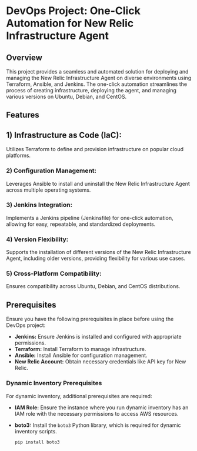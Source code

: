 # DevOps Project: One-Click Automation for New Relic Infrastructure Agent

## Overview
This project provides a seamless and automated solution for deploying and managing the New Relic Infrastructure Agent on diverse environments using Terraform, Ansible, and Jenkins. The one-click automation streamlines the process of creating infrastructure, deploying the agent, and managing various versions on Ubuntu, Debian, and CentOS.

## Features
## 1) Infrastructure as Code (IaC): 
Utilizes Terraform to define and provision infrastructure on popular cloud platforms.

### 2) Configuration Management: 
Leverages Ansible to install and uninstall the New Relic Infrastructure Agent across multiple operating systems.

### 3) Jenkins Integration: 
Implements a Jenkins pipeline (Jenkinsfile) for one-click automation, allowing for easy, repeatable, and standardized deployments.

### 4) Version Flexibility: 
Supports the installation of different versions of the New Relic Infrastructure Agent, including older versions, providing flexibility for various use cases.

### 5) Cross-Platform Compatibility: 
Ensures compatibility across Ubuntu, Debian, and CentOS distributions.

## Prerequisites

Ensure you have the following prerequisites in place before using the DevOps project:

- **Jenkins:** Ensure Jenkins is installed and configured with appropriate permissions.
- **Terraform:** Install Terraform to manage infrastructure.
- **Ansible:** Install Ansible for configuration management.
- **New Relic Account:** Obtain necessary credentials like API key for New Relic.

### Dynamic Inventory Prerequisites

For dynamic inventory, additional prerequisites are required:

- **IAM Role:** Ensure the instance where you run dynamic inventory has an IAM role with the necessary permissions to access AWS resources.
- **boto3:** Install the `boto3` Python library, which is required for dynamic inventory scripts.

  ```bash
  pip install boto3

